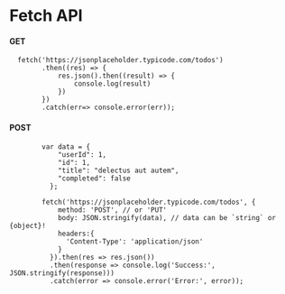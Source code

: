 #  Fetch API
####  GET
      fetch('https://jsonplaceholder.typicode.com/todos')
            .then((res) => {
                res.json().then((result) => {
                    console.log(result)
                })
            })
            .catch(err=> console.error(err));

####  POST

            var data = {
                "userId": 1,
                "id": 1,
                "title": "delectus aut autem",
                "completed": false
              };

            fetch('https://jsonplaceholder.typicode.com/todos', {
                method: 'POST', // or 'PUT'
                body: JSON.stringify(data), // data can be `string` or {object}!
                headers:{
                  'Content-Type': 'application/json'
                }
              }).then(res => res.json())
              .then(response => console.log('Success:', JSON.stringify(response)))
              .catch(error => console.error('Error:', error));
